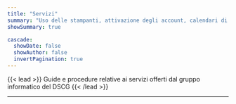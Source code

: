 ```yaml
---
title: "Servizi"
summary: "Uso delle stampanti, attivazione degli account, calendari di prenotazione, auto ecc."
showSummary: true

cascade:
  showDate: false
  showAuthor: false
  invertPagination: true
---
```


{{< lead >}}
Guide e procedure relative ai servizi offerti dal gruppo informatico del DSCG
{{< /lead >}}


---

